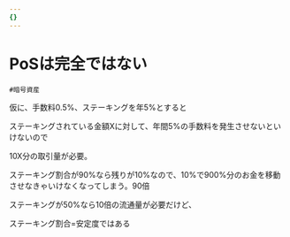 ```yaml
---
{}
---
```

# PoSは完全ではない

`#暗号資産`

仮に、手数料0.5%、ステーキングを年5%とすると

ステーキングされている金額Xに対して、年間5%の手数料を発生させないといけないので

10X分の取引量が必要。

ステーキング割合が90%なら残りが10%なので、10%で900%分のお金を移動させなきゃいけなくなってしまう。90倍

ステーキングが50%なら10倍の流通量が必要だけど、

ステーキング割合=安定度ではある